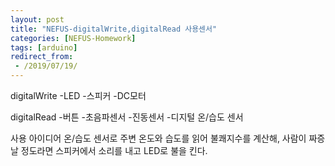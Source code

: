 ```yaml
---
layout: post
title: "NEFUS-digitalWrite,digitalRead 사용센서"
categories: [NEFUS-Homework]
tags: [arduino]
redirect_from:
 - /2019/07/19/
---
```

digitalWrite
-LED
-스피커
-DC모터

digitalRead
-버튼
-초음파센서
-진동센서
-디지털 온/습도 센서

사용 아이디어
온/습도 센서로 주변 온도와 습도를 읽어 불쾌지수를 계산해, 사람이 짜증날 정도라면 스피커에서 소리를 내고 LED로 불을 킨다.
